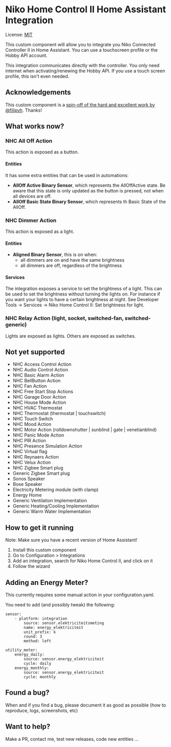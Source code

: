 # Niko Home Control II Home Assistant Integration

License: [MIT](LICENSE)

This custom component will allow you to integrate you Niko Connected Controller II in Home Assistant.
You can use a touchscreen profile or the Hobby API account.

This integration communicates directly with the controller. You only need internet when activating/renewing the Hobby
API. If you use a touch screen profile, this isn't even needed.

## Acknowledgements

This custom component is a [spin-off of the hard and excellent work by @filipvh](https://github.com/filipvh/hass-nhc2).
Thanks!

## What works now?

### NHC All Off Action

This action is exposed as a button.

#### Entities

It has some extra entities that can be used in automations:

* **AllOff Active Binary Sensor**, which represents the AllOffActive state. Be aware that this state is only updated as
  the
  button is pressed, not when all devices are off.
* **AllOff Basic State Binary Sensor**, which represents th Basic State of the AllOff.

### NHC Dimmer Action

This action is exposed as a light.

#### Entities

* **Aligned Binary Sensor**, this is on when:
    * all dimmers are on and have the same brightness
    * all dimmers are off, regardless of the brightness

#### Services

The integration exposes a service to set the brightness of a light. This can be
used to set the brightness without turning the lights on. For instance if you want
your lights to have a certain brightness at night. See Developer Tools → Services → Niko Home Control II: Set brightness
for light.

### NHC Relay Action (light, socket, switched-fan, switched-generic)

Lights are exposed as lights. Others are exposed as switches.

## Not yet supported

* NHC Access Control Action
* NHC Audio Control Action
* NHC Basic Alarm Action
* NHC BellButton Action
* NHC Fan Action
* NHC Free Start Stop Actions
* NHC Garage Door Action
* NHC House Mode Action
* NHC HVAC Thermostat
* NHC Thermostat (thermostat | touchswitch)
* NHC Touch Switch
* NHC Mood Action
* NHC Motor Action (rolldownshutter | sunblind | gate | venetianblind)
* NHC Panic Mode Action
* NHC PIR Action
* NHC Presence Simulation Action
* NHC Virtual flag
* NHC Reynaers Action
* NHC Velux Action
* NHC Zigbee Smart plug
* Generic Zigbee Smart plug
* Sonos Speaker
* Bose Speaker
* Electricity Metering module (with clamp)
* Energy Home
* Generic Ventilation Implementation
* Generic Heating/Cooling Implementation
* Generic Warm Water Implementation

## How to get it running

Note: Make sure you have a recent version of Home Assistant!

1. Install this custom component
2. Go to Configuration > Integrations
3. Add an integration, search for Niko Home Control II, and click on it
4. Follow the wizard

## Adding an Energy Meter?

This currently requires some manual action in your configuration.yaml.

You need to add (and possibly tweak) the following:

    sensor:
        - platform: integration
            source: sensor.elektriciteitsmeting
            name: energy_elektriciteit
            unit_prefix: k
            round: 3
            method: left

    utility_meter:
        energy_daily:
            source: sensor.energy_elektriciteit
            cycle: daily
        energy_monthly:
            source: sensor.energy_elektriciteit
            cycle: monthly

## Found a bug?

When and if you find a bug, please document it as good as possible (how to reproduce, logs, screenshots, etc)

## Want to help?

Make a PR, contact me, test new releases, code new entities ...
